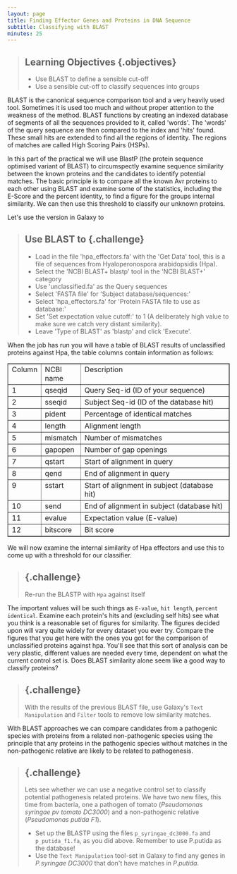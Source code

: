 ```yaml
---
layout: page
title: Finding Effector Genes and Proteins in DNA Sequence
subtitle: Classifying with BLAST
minutes: 25
---
```


> ## Learning Objectives {.objectives}
> * Use BLAST to define a sensible cut-off
> * Use a sensible cut-off to classify sequences into groups

BLAST is the canonical sequence comparison tool and a very heavily used tool. Sometimes it is used too much and without proper attention to the weakness of the method. BLAST functions by creating an indexed database of segments of all the sequences provided to it, called 'words'. The 'words' of the query sequence are then compared to the index and 'hits' found. These small hits are extended to find all the regions of identity. The regions of matches are called High Scoring Pairs (HSPs).

In this part of the practical we will use BlastP (the protein sequence optimised variant of BLAST) to circumspectly examine sequence similarity between the known proteins and the candidates to identify potential matches. The basic principle is to compare all the known Avr proteins to each other using BLAST and examine some of the statistics, including the E-Score and the percent identity, to find a figure for the groups internal similarity. We can then use this threshold to classify our unknown proteins.

Let's use the version in Galaxy to

> ## Use BLAST to {.challenge}
> + Load in the file 'hpa_effectors.fa' with the 'Get Data' tool, this is a file of sequences from Hyaloperonospora arabidopsidis (Hpa).
> + Select the 'NCBI BLAST+ blastp' tool in the 'NCBI BLAST+' category
> + Use 'unclassified.fa' as the Query sequences
> + Select 'FASTA file' for 'Subject database/sequences:'
> + Select 'hpa_effectors.fa' for 'Protein FASTA file to use as database:'
> + Set 'Set expectation value cutoff:' to 1 (A deliberately high value to make sure we catch very distant similarity).
> + Leave 'Type of BLAST' as 'blastp' and click 'Execute'.

When the job has run you will have a table of BLAST results of unclassified proteins against Hpa, the table columns contain information as follows:

<table border="1" class="docutils">
<colgroup>
<col width="10%" />
<col width="15%" />
<col width="75%" />
</colgroup>
<tbody valign="top">
<tr><td>Column</td>
<td>NCBI name</td>
<td>Description</td>
</tr>
<tr><td>1</td>
<td>qseqid</td>
<td>Query Seq-id (ID of your sequence)</td>
</tr>
<tr><td>2</td>
<td>sseqid</td>
<td>Subject Seq-id (ID of the database hit)</td>
</tr>
<tr><td>3</td>
<td>pident</td>
<td>Percentage of identical matches</td>
</tr>
<tr><td>4</td>
<td>length</td>
<td>Alignment length</td>
</tr>
<tr><td>5</td>
<td>mismatch</td>
<td>Number of mismatches</td>
</tr>
<tr><td>6</td>
<td>gapopen</td>
<td>Number of gap openings</td>
</tr>
<tr><td>7</td>
<td>qstart</td>
<td>Start of alignment in query</td>
</tr>
<tr><td>8</td>
<td>qend</td>
<td>End of alignment in query</td>
</tr>
<tr><td>9</td>
<td>sstart</td>
<td>Start of alignment in subject (database hit)</td>
</tr>
<tr><td>10</td>
<td>send</td>
<td>End of alignment in subject (database hit)</td>
</tr>
<tr><td>11</td>
<td>evalue</td>
<td>Expectation value (E-value)</td>
</tr>
<tr><td>12</td>
<td>bitscore</td>
<td>Bit score</td>
</tr>
</tbody>
</table>

We will now examine the internal similarity of Hpa effectors and use this to come up with a threshold for our classifier.

> ## {.challenge}
> Re-run the BLASTP with `Hpa` against itself
>

The important values will be such things as `E-value`, `hit length`, `percent identical`. Examine each protein's hits and (excluding self hits) see what you think is a reasonable set of figures for similarity. The figures decided upon will vary quite widely for every dataset you ever try. Compare the figures that you get here with the ones you got for the comparison of unclassified proteins against hpa. You'll see that this sort of analysis can be very plastic, different values are needed every time, dependent on what the current control set is. Does BLAST similarity alone seem like a good way to classify proteins?

> ## {.challenge}
> With the results of the previous BLAST file, use Galaxy's `Text Manipulation` and `Filter` tools to remove low similarity matches.
>

With BLAST approaches we can compare candidates from a pathogenic species with proteins from a related non-pathogenic species using the principle that any proteins in the pathogenic species without matches in the non-pathogenic relative are likely to be related to pathogenesis.


> ## {.challenge}
> Lets see whether we can use a negative control set to classify potential pathogenesis related proteins. We have two new files, this time from bacteria, one a pathogen of tomato (_Pseudomonas syringae pv tomato DC3000_) and a non-pathogenic relative (_Pseudomonas putida F1_).
>
> + Set up the BLASTP using the files `p_syringae_dc3000.fa` and `p_putida_f1.fa`, as you did above. Remember to use P.putida as the database!
> + Use the `Text Manipulation` tool-set in Galaxy to find any genes in _P.syringae DC3000_ that don't have matches in _P.putida_.

